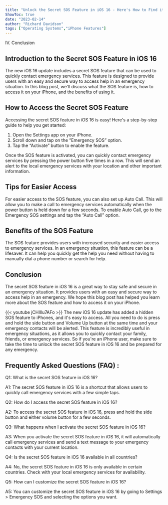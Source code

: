 ```yaml
---
title: "Unlock the Secret SOS Feature in iOS 16 - Here's How to Find it on Your iPhone!"
ShowToc: true 
date: "2023-02-14"
author: "Richard Davidson" 
tags: ["Operating Systems","iPhone Features"]
---
```

IV. Conclusion

## Introduction to the Secret SOS Feature in iOS 16

The new iOS 16 update includes a secret SOS feature that can be used to quickly contact emergency services. This feature is designed to provide users with an easy and secure way to access help in an emergency situation. In this blog post, we'll discuss what the SOS feature is, how to access it on your iPhone, and the benefits of using it. 

## How to Access the Secret SOS Feature

Accessing the secret SOS feature in iOS 16 is easy! Here's a step-by-step guide to help you get started: 

1. Open the Settings app on your iPhone. 
2. Scroll down and tap on the “Emergency SOS” option. 
3. Tap the “Activate” button to enable the feature. 

Once the SOS feature is activated, you can quickly contact emergency services by pressing the power button five times in a row. This will send an alert to the local emergency services with your location and other important information. 

## Tips for Easier Access 

For easier access to the SOS feature, you can also set up Auto Call. This will allow you to make a call to emergency services automatically when the power button is held down for a few seconds. To enable Auto Call, go to the Emergency SOS settings and tap the “Auto Call” option. 

## Benefits of the SOS Feature

The SOS feature provides users with increased security and easier access to emergency services. In an emergency situation, this feature can be a lifesaver. It can help you quickly get the help you need without having to manually dial a phone number or search for help. 

## Conclusion

The secret SOS feature in iOS 16 is a great way to stay safe and secure in an emergency situation. It provides users with an easy and secure way to access help in an emergency. We hope this blog post has helped you learn more about the SOS feature and how to access it on your iPhone.

{{< youtube jCHIIlu7AFo >}} 
The new iOS 16 update has added a hidden SOS feature to iPhones, and it's easy to access. All you need to do is press and hold the side button and Volume Up button at the same time and your emergency contacts will be alerted. This feature is incredibly useful in emergency situations, as it allows you to quickly contact your family, friends, or emergency services. So if you're an iPhone user, make sure to take the time to unlock the secret SOS feature in iOS 16 and be prepared for any emergency.

## Frequently Asked Questions (FAQ) :
Q1: What is the secret SOS feature in iOS 16?

A1: The secret SOS feature in iOS 16 is a shortcut that allows users to quickly call emergency services with a few simple taps.

Q2: How do I access the secret SOS feature in iOS 16?

A2: To access the secret SOS feature in iOS 16, press and hold the side button and either volume button for a few seconds.

Q3: What happens when I activate the secret SOS feature in iOS 16?

A3: When you activate the secret SOS feature in iOS 16, it will automatically call emergency services and send a text message to your emergency contacts with your current location.

Q4: Is the secret SOS feature in iOS 16 available in all countries?

A4: No, the secret SOS feature in iOS 16 is only available in certain countries. Check with your local emergency services for availability.

Q5: How can I customize the secret SOS feature in iOS 16?

A5: You can customize the secret SOS feature in iOS 16 by going to Settings > Emergency SOS and selecting the options you want.


